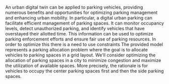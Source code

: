 An urban digital twin can be applied to parking vehicles, providing numerous benefits and opportunities for optimizing parking management and enhancing urban mobility. 
In particular, a digital urban parking can facilitate efficient management of parking spaces. It can monitor occupancy levels, detect unauthorized parking, and identify vehicles that have overstayed their allotted time. This information can be used to optimize parking enforcement efforts and ensure fair use of parking resources. In order to optimize this there is a need to use constraints
The provided model represents a parking allocation problem where the goal is to allocate vehicles to parking spaces in a grid layout. We'll consider optimizing the allocation of parking spaces in a city to minimize congestion and maximize the utilization of available spaces.
More precisely, the rationale is for vehicles to occupy the center parking spaces first and then the side parking spaces.